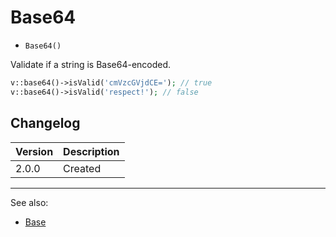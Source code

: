 # Base64

- `Base64()`

Validate if a string is Base64-encoded.

```php
v::base64()->isValid('cmVzcGVjdCE='); // true
v::base64()->isValid('respect!'); // false
```

## Changelog

Version | Description
--------|-------------
  2.0.0 | Created

***
See also:

- [Base](Base.md)
